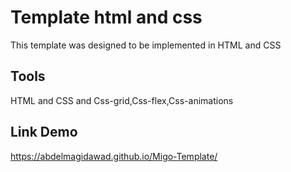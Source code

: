 # Template html and css
 
 This template was designed  to be implemented in HTML and CSS
 
 
 ## Tools
 HTML and CSS and Css-grid,Css-flex,Css-animations
 
 
 ## Link Demo
 https://abdelmagidawad.github.io/Migo-Template/
